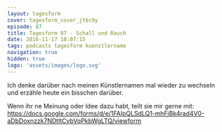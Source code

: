 ```yaml
---
layout: tagesform
cover: tagesform_cover_jtbc9y
episode: 87
title: Tagesform 87 - Schall und Rauch
date: 2016-11-17 18:07:15
tags: podcasts tagesform kuenstlername
navigation: true
hidden: true
logo: 'assets/images/logo.svg'
---
```


Ich denke darüber nach meinen Künstlernamen mal wieder zu wechseln und
erzähle heute ein bisschen darüber.

Wenn ihr ne Meinung oder Idee dazu habt, teilt sie mir gerne mit: https://docs.google.com/forms/d/e/1FAIpQLSdLQ1-mhFjBk4rad4V0-aDbDoxnzzk7NDtltCybVqPkbWgLTQ/viewform
